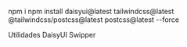 





npm i
npm install daisyui@latest tailwindcss@latest @tailwindcss/postcss@latest postcss@latest --force


Utilidades
DaisyUI
Swipper
